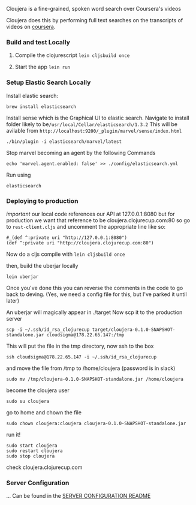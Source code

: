 Cloujera is a fine-grained, spoken word search over Coursera's videos

Cloujera does this by performing full text searches on the transcripts of videos on [coursera](http://coursera.org).

### Build and test Locally

1. Compile the clojurescript
`lein cljsbuild once`

2. Start the app
`lein run`


### Setup Elastic Search Locally

Install elastic search:

```
brew install elasticsearch
```

Install sense which is the Graphical UI to elastic search.
Navigate to install folder likely to be`/usr/local/Cellar/elasticsearch/1.3.2`
This will be avilable from `http://localhost:9200/_plugin/marvel/sense/index.html`

```
./bin/plugin -i elasticsearch/marvel/latest

```

Stop marvel becoming an agent by the following Commands

```
echo 'marvel.agent.enabled: false' >> ./config/elasticsearch.yml

```
Run using
```
elasticsearch

```


### Deploying to production

*important* our local code references our API at 127.0.0.1:8080 but for production we want that reference to be cloujera.clojurecup.com:80 so go to `rest-client.cljs` and uncomment the appropriate line like so:

```
#_(def ^:private uri "http://127.0.0.1:8080")
(def ^:private uri "http://cloujera.clojurecup.com:80")

```
Now do a cljs compile with `lein cljsbuild once`

then, build the uberjar locally

`lein uberjar`

Once you've done this you can reverse the comments in the code to go back to deving.
(Yes, we need a config file for this, but I've parked it until later)

An uberjar will magically appear in ./target
Now scp it to the production server

`scp -i ~/.ssh/id_rsa_clojurecup target/cloujera-0.1.0-SNAPSHOT-standalone.jar cloudsigma@178.22.65.147:/tmp `

This will put the file in the tmp directory, now ssh to the box

`ssh cloudsigma@178.22.65.147 -i ~/.ssh/id_rsa_clojurecup`

and move the file from /tmp to /home/cloujera (password is in slack)

`sudo mv /tmp/cloujera-0.1.0-SNAPSHOT-standalone.jar /home/cloujera`

become the cloujera user

`sudo su cloujera`

go to home and chown the file

`sudo chown cloujera:cloujera cloujera-0.1.0-SNAPSHOT-standalone.jar`

run it!

```
sudo start cloujera
sudo restart cloujera
sudo stop cloujera
```

check cloujera.clojurecup.com

### Server Configuration

... Can be found in the [SERVER CONFIGURATION README](./SERVER_CONFIGURATION_README.md)
